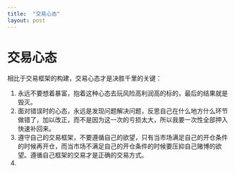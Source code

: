 ```yaml
---
title:  "交易心态"
layout: post
---
```


# 交易心态

相比于交易框架的构建，交易心态才是决胜千里的关键：
1. 永远不要想着暴富，抱着这种心态去玩风险高利润高的标的，最后的结果就是毁灭。
2. 面对错误时的心态，永远是发现问题解决问题，反思自己在什么地方什么环节做错了，加以改正，而不是因为这一次的亏损太大，所以我要一次性全部押入快速补回来。
3. 遵守自己的交易框架，不要遵循自己的欲望，只有当市场满足自己的开仓条件的时候再开仓，而当市场不满足自己的开仓条件的时候要压抑自己赌博的欲望。遵循自己框架的交易才是正确的交易方式。
4. 

